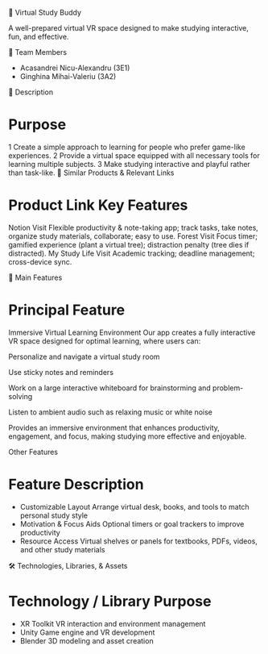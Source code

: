 🌟 Virtual Study Buddy

A well-prepared virtual VR space designed to make studying interactive, fun, and effective.

👥 Team Members
- Acasandrei Nicu-Alexandru (3E1)
- Ginghina Mihai-Valeriu (3A2)

📝 Description
# Purpose
1	Create a simple approach to learning for people who prefer game-like experiences.
2	Provide a virtual space equipped with all necessary tools for learning multiple subjects.
3	Make studying interactive and playful rather than task-like.
🔗 Similar Products & Relevant Links
# Product	Link	Key Features
Notion	Visit
	Flexible productivity & note-taking app; track tasks, take notes, organize study materials, collaborate; easy to use.
Forest	Visit
	Focus timer; gamified experience (plant a virtual tree); distraction penalty (tree dies if distracted).
My Study Life	Visit
	Academic tracking; deadline management; cross-device sync.
	
🚀 Main Features
# Principal Feature
Immersive Virtual Learning Environment
Our app creates a fully interactive VR space designed for optimal learning, where users can:

Personalize and navigate a virtual study room

Use sticky notes and reminders

Work on a large interactive whiteboard for brainstorming and problem-solving

Listen to ambient audio such as relaxing music or white noise

Provides an immersive environment that enhances productivity, engagement, and focus, making studying more effective and enjoyable.

Other Features
# Feature	Description
- Customizable Layout	Arrange virtual desk, books, and tools to match personal study style
- Motivation & Focus Aids	Optional timers or goal trackers to improve productivity
- Resource Access	Virtual shelves or panels for textbooks, PDFs, videos, and other study materials

🛠 Technologies, Libraries, & Assets
# Technology / Library	Purpose
- XR Toolkit	VR interaction and environment management
- Unity	Game engine and VR development
- Blender	3D modeling and asset creation

